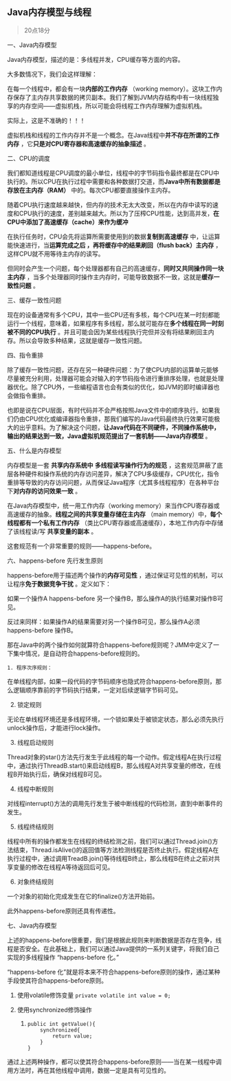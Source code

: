 ## Java内存模型与线程

> 20点18分

一、Java内存模型

Java内存模型，描述的是：多线程并发，CPU缓存等方面的内容。

大多数情况下，我们会这样理解：

在每一个线程中，都会有一块**内部的工作内存** （working memory）。这块工作内存保存了主内存共享数据的拷贝副本。我们了解到JVM内存结构中有一块线程独享的内存空间——虚拟机栈，所以可能会将线程工作内存理解为虚拟机栈。

实际上，这是不准确的！！！

虚拟机栈和线程的工作内存并不是一个概念。在Java线程中**并不存在所谓的工作内存** ，它**只是对CPU寄存器和高速缓存的抽象描述** 。

二、CPU的调度

我们都知道线程是CPU调度的最小单位，线程中的字节码指令最终都是在CPU中执行的。所以CPU在执行过程中需要和各种数据打交道，而**Java中所有数据都是存放在主内存（RAM）** 中的。每次CPU都要直接操作主内存。

随着CPU执行速度越来越快，但内存的技术无太大改变，所以在内存中读写的速度和CPU执行的速度，差别越来越大。所以为了压榨CPU性能，达到高并发，**在CPU中添加了高速缓存（cache）来作为缓冲** 

在执行任务时，CPU会先将运算所需要使用到的数据**复制到高速缓存** 中，让运算能快速进行，当**运算完成之后 **，再**将缓存中的结果刷回（flush back）主内存** ，这样CPU就不用等待主内存的读写。

但同时会产生一个问题，每个处理器都有自己的高速缓存，**同时又共同操作同一块主内存** ，当多个处理器同时操作主内存时，可能导致数据不一致，这就是**缓存一致性问题** 。

三、缓存一致性问题

现在的设备通常有多个CPU，其中一些CPU还有多核，每个CPU在某一时刻都能运行一个线程，意味着，如果程序有多线程，那么就可能存在**多个线程在同一时刻被不同的CPU执行** 。并且可能会因为某些线程执行完但并没有将结果刷回主内存。所以会导致多种结果，这就是缓存一致性问题。

四、指令重排

除了缓存一致性问题，还存在另一种硬件问题：为了使CPU内部的运算单元能够尽量被充分利用，处理器可能会对输入的字节码指令进行重排序处理，也就是处理器优化。除了CPU外，一些编程语言也会有类似的优化，如JVM的即时编译器也会做指令重排。

也即是说在CPU层面，有时代码并不会严格按照Java文件中的顺序执行。如果我们仍由CPU优化或编译器指令重排，那我们编写的Java代码最终执行效果可能极大的出乎意料。为了解决这个问题，**让Java代码在不同硬件，不同操作系统中，输出的结果达到一致，Java虚拟机规范提出了一套机制——Java内存模型** 。

五、什么是内存模型

内存模型是一套 **共享内存系统中**  **多线程读写操作行为的规范** ，这套规范屏蔽了底层各种硬件和操作系统的内存访问差异，解决了CPU多级缓存，CPU优化，指令重排等导致的内存访问问题，从而保证Java程序（尤其多线程程序）在各种平台下**对内存的访问效果一致** 。

在Java内存模型中，统一用工作内存（working memory）来当作CPU寄存器或高速缓存的抽象。**线程之间的共享变量存储在主内存** （main memory）中，**每个线程都有一个私有工作内存** （类比CPU寄存器或高速缓存），本地工作内存中存储了该线程读/写 **共享变量的副本** 。

这套规范有一个非常重要的规则——happens-before。

六、happens-before 先行发生原则

happens-before用于描述两个操作的**内存可见性** ，通过保证可见性的机制，可以让程序**免于数据竞争干扰** 。定义如下：

如果一个操作A happens-before 另一个操作B，那么操作A的执行结果对操作B可见。

反过来同样：如果操作A的结果需要对另一个操作B可见，那么操作A必须happens-before 操作B。

那在Java中的两个操作如何就算符合happens-before规则呢？JMM中定义了一下集中情况，是自动符合happens-before规则的。

	1. 程序次序规则：

在单线程内部，如果一段代码的字节码顺序也隐式符合happens-before原则，那么逻辑顺序靠前的字节码执行结果，一定对后续逻辑字节码可见。

2. 锁定规则

无论在单线程环境还是多线程环境，一个锁如果处于被锁定状态，那么必须先执行unlock操作后，才能进行lock操作。

3. 线程启动规则

Thread对象的star()方法先行发生于此线程的每一个动作。假定线程A在执行过程中，通过执行ThreadB.start()来启动线程B，那么线程A对共享变量的修改，在线程B开始执行后，确保对线程B可见。

4. 线程中断规则

对线程interrupt()方法的调用先行发生于被中断线程的代码检测，直到中断事件的发生。

5. 线程终结规则

线程中所有的操作都发生在线程的终结检测之前，我们可以通过Thread.join()方法结束，Thread.isAlive()的返回值等方法检测线程是否终止执行。假定线程A在执行过程中，通过调用TreadB.join()等待线程B终止，那么线程B在终止之前对共享变量的修改在线程A等待返回后可见。

6. 对象终结规则

一个对象的初始化完成发生在它的finalize()方法开始前。

此外happens-before原则还具有传递性。

七、Java内存模型

上述的happens-before很重要，我们是根据此规则来判断数据是否存在竞争，线程是否安全。在此基础上，我们可以通过Java提供的一系列关键字，将我们自己实现的多线程操作 “happens-before 化。”

“happens-before 化”就是将本来不符合happens-before原则的操作，通过某种手段使其符合happens-before原则。

1. 使用volatile修饰变量  `private volatile int value = 0;`

2. 使用synchronized修饰操作

   1. ```
      public int getValue(){
          synchronized{
              return value;
          }
      }
      ```

通过上述两种操作，都可以使其符合happens-before原则——当在某一线程中调用方法时，再在其他线程中调用，数据一定是具有可见性的。



